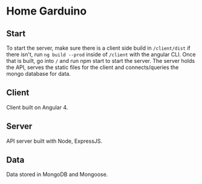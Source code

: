 # Home Garduino

## Start
To start the server, make sure there is a client side build in `/client/dist` if there isn't, run `ng build --prod` inside of `/client` with the angular CLI. Once that is built, go into `/` and run npm start to start the server. The server holds the API, serves the static files for the client and connects/queries the mongo database for data.

## Client

Client built on Angular 4.

## Server

API server built with Node, ExpressJS.

## Data

Data stored in MongoDB and Mongoose.